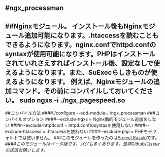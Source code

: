 #ngx_processman
---------------------------------------
##Nginxモジュール。 インストール後もNginxモジュール追加可能になります。.htaccessを読むこともできるようになります。nginx.confでhttpd.confのsyntaxが使用可能になります。PHPはインストールされていれさえすればインストール後、設定なしで使えるようになります。また、SuExecらしきものが使えるようになります。
例えば、Nginxモジュールの追加コマンド。その前にコンパイルしておいてください。
sudo ngxs -i ./ngx_pagespeed.so
---
##コンパイル方法
####./configure --add-module-../ngx_processman
###コンパイルオプション
####--exclude-ngxs = Nginx動的モジュール追加をしない
####--exclude-httpdconf = httpd.confのsyntaxを使用しない
####--exclude-htaccess = .htaccessを使わない
####--exclude-php = PHPをデフォルトでは使いません。
###このモジュールを作ったのは[Project Kazuki](http://www.jisakuroom.net/ "Project Kazuki")です。
####*このモジュールはベータ版です。バグも多くあります。是非GithubにIssueの送信お願いします。*
